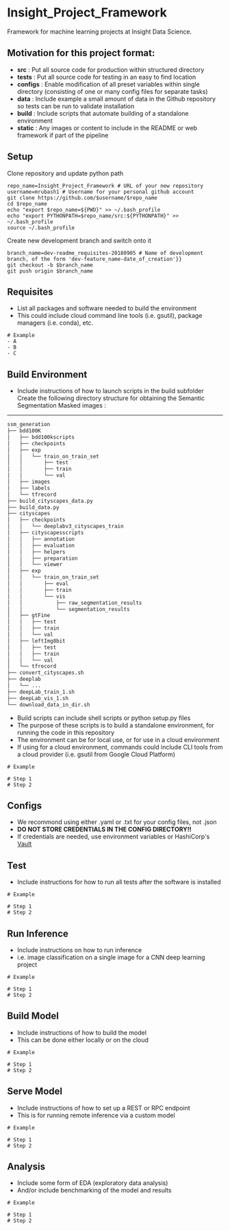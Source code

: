 # Insight_Project_Framework
Framework for machine learning projects at Insight Data Science. 

## Motivation for this project format:
- **src** : Put all source code for production within structured directory
- **tests** : Put all source code for testing in an easy to find location
- **configs** : Enable modification of all preset variables within single directory (consisting of one or many config files for separate tasks)
- **data** : Include example a small amount of data in the Github repository so tests can be run to validate installation
- **build** : Include scripts that automate building of a standalone environment
- **static** : Any images or content to include in the README or web framework if part of the pipeline

## Setup
Clone repository and update python path
```
repo_name=Insight_Project_Framework # URL of your new repository
username=mrubash1 # Username for your personal github account
git clone https://github.com/$username/$repo_name
cd $repo_name
echo "export $repo_name=${PWD}" >> ~/.bash_profile
echo "export PYTHONPATH=$repo_name/src:${PYTHONPATH}" >> ~/.bash_profile
source ~/.bash_profile
```
Create new development branch and switch onto it
```
branch_name=dev-readme_requisites-20180905 # Name of development branch, of the form 'dev-feature_name-date_of_creation'}}
git checkout -b $branch_name
git push origin $branch_name
```

## Requisites
- List all packages and software needed to build the environment
- This could include cloud command line tools (i.e. gsutil), package managers (i.e. conda), etc.
```
# Example
- A
- B
- C
```

## Build Environment
- Include instructions of how to launch scripts in the build subfolder
Create the following directory structure for obtaining the Semantic Segmentation Masked images : 
---
```bash
ssm_generation
├── bdd100K
│   ├── bdd100kscripts
│   ├── checkpoints
│   ├── exp
│   │   └── train_on_train_set
│   │       ├── test
│   │       ├── train
│   │       └── val
│   ├── images
│   ├── labels
│   └── tfrecord
├── build_cityscapes_data.py
├── build_data.py
├── cityscapes
│   ├── checkpoints
│   │   └── deeplabv3_cityscapes_train
│   ├── cityscapesscripts
│   │   ├── annotation
│   │   ├── evaluation
│   │   ├── helpers
│   │   ├── preparation
│   │   └── viewer
│   ├── exp
│   │   └── train_on_train_set
│   │       ├── eval
│   │       ├── train
│   │       └── vis
│   │           ├── raw_segmentation_results
│   │           └── segmentation_results
│   ├── gtFine
│   │   ├── test
│   │   ├── train
│   │   └── val
│   ├── leftImg8bit
│   │   ├── test
│   │   ├── train
│   │   └── val
│   └── tfrecord
├── convert_cityscapes.sh
├── deeplab
│   └── ...
├── deepLab_train_1.sh
├── deepLab_vis_1.sh
└── download_data_in_dir.sh
```
- Build scripts can include shell scripts or python setup.py files
- The purpose of these scripts is to build a standalone environment, for running the code in this repository
- The environment can be for local use, or for use in a cloud environment
- If using for a cloud environment, commands could include CLI tools from a cloud provider (i.e. gsutil from Google Cloud Platform)
```
# Example

# Step 1
# Step 2
```

## Configs
- We recommond using either .yaml or .txt for your config files, not .json
- **DO NOT STORE CREDENTIALS IN THE CONFIG DIRECTORY!!**
- If credentials are needed, use environment variables or HashiCorp's [Vault](https://www.vaultproject.io/)


## Test
- Include instructions for how to run all tests after the software is installed
```
# Example

# Step 1
# Step 2
```

## Run Inference
- Include instructions on how to run inference
- i.e. image classification on a single image for a CNN deep learning project
```
# Example

# Step 1
# Step 2
```

## Build Model
- Include instructions of how to build the model
- This can be done either locally or on the cloud
```
# Example

# Step 1
# Step 2
```

## Serve Model
- Include instructions of how to set up a REST or RPC endpoint 
- This is for running remote inference via a custom model
```
# Example

# Step 1
# Step 2
```

## Analysis
- Include some form of EDA (exploratory data analysis)
- And/or include benchmarking of the model and results
```
# Example

# Step 1
# Step 2
```
